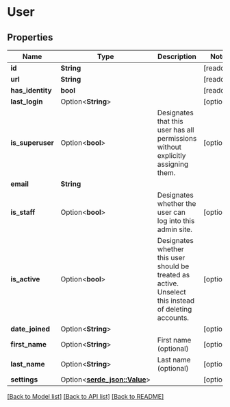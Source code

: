 # User

## Properties

Name | Type | Description | Notes
------------ | ------------- | ------------- | -------------
**id** | **String** |  | [readonly]
**url** | **String** |  | [readonly]
**has_identity** | **bool** |  | [readonly]
**last_login** | Option<**String**> |  | [optional]
**is_superuser** | Option<**bool**> | Designates that this user has all permissions without explicitly assigning them. | [optional]
**email** | **String** |  | 
**is_staff** | Option<**bool**> | Designates whether the user can log into this admin site. | [optional]
**is_active** | Option<**bool**> | Designates whether this user should be treated as active. Unselect this instead of deleting accounts. | [optional]
**date_joined** | Option<**String**> |  | [optional]
**first_name** | Option<**String**> | First name (optional) | [optional]
**last_name** | Option<**String**> | Last name (optional) | [optional]
**settings** | Option<[**serde_json::Value**](.md)> |  | [optional]

[[Back to Model list]](../README.md#documentation-for-models) [[Back to API list]](../README.md#documentation-for-api-endpoints) [[Back to README]](../README.md)


